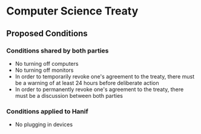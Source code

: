 # Computer Science Treaty

## Proposed Conditions

### Conditions shared by both parties
- No turning off computers
- No turning off monitors
- In order to temporarily revoke one's agreement to the treaty, there must be a warning of at least 24 hours before deliberate action
- In order to permanently revoke one's agreement to the treaty, there must be a discussion between both parties

### Conditions applied to Hanif
- No plugging in devices
